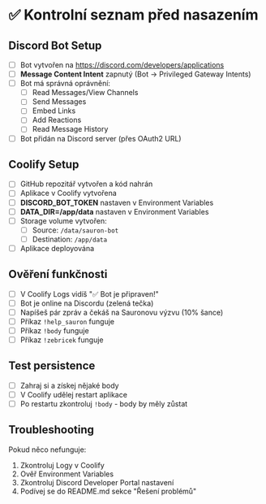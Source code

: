 # ✅ Kontrolní seznam před nasazením

## Discord Bot Setup
- [ ] Bot vytvořen na https://discord.com/developers/applications
- [ ] **Message Content Intent** zapnutý (Bot → Privileged Gateway Intents)
- [ ] Bot má správná oprávnění:
  - [ ] Read Messages/View Channels
  - [ ] Send Messages
  - [ ] Embed Links
  - [ ] Add Reactions
  - [ ] Read Message History
- [ ] Bot přidán na Discord server (přes OAuth2 URL)

## Coolify Setup
- [ ] GitHub repozitář vytvořen a kód nahrán
- [ ] Aplikace v Coolify vytvořena
- [ ] **DISCORD_BOT_TOKEN** nastaven v Environment Variables
- [ ] **DATA_DIR=/app/data** nastaven v Environment Variables
- [ ] Storage volume vytvořen:
  - [ ] Source: `/data/sauron-bot`
  - [ ] Destination: `/app/data`
- [ ] Aplikace deployována

## Ověření funkčnosti
- [ ] V Coolify Logs vidíš "✅ Bot je připraven!"
- [ ] Bot je online na Discordu (zelená tečka)
- [ ] Napíšeš pár zpráv a čekáš na Sauronovu výzvu (10% šance)
- [ ] Příkaz `!help_sauron` funguje
- [ ] Příkaz `!body` funguje
- [ ] Příkaz `!zebricek` funguje

## Test persistence
- [ ] Zahraj si a získej nějaké body
- [ ] V Coolify udělej restart aplikace
- [ ] Po restartu zkontroluj `!body` - body by měly zůstat

## Troubleshooting
Pokud něco nefunguje:
1. Zkontroluj Logy v Coolify
2. Ověř Environment Variables
3. Zkontroluj Discord Developer Portal nastavení
4. Podívej se do README.md sekce "Řešení problémů"
